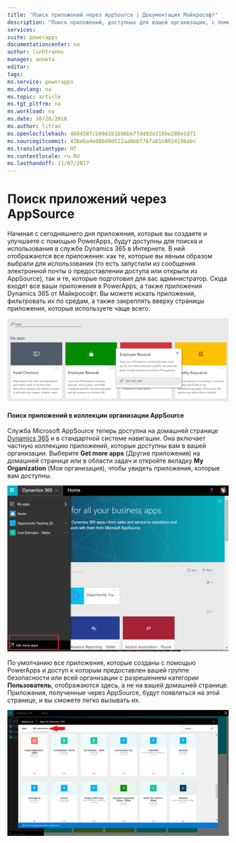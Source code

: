 ```yaml
---
title: "Поиск приложений через AppSource | Документация Майкрософт"
description: "Поиск приложений, доступных для вашей организации, с помощью AppSource"
services: 
suite: powerapps
documentationcenter: na
author: linhtranms
manager: anneta
editor: 
tags: 
ms.service: powerapps
ms.devlang: na
ms.topic: article
ms.tgt_pltfrm: na
ms.workload: na
ms.date: 10/28/2016
ms.author: litran
ms.openlocfilehash: 460458fcb9861b1b96be77d493d318be280e1d71
ms.sourcegitcommit: 43be6a4e08849d522aabb6f767a81c092419babc
ms.translationtype: HT
ms.contentlocale: ru-RU
ms.lasthandoff: 11/07/2017
---
```

# <a name="discover-apps-via-appsource"></a>Поиск приложений через AppSource
Начиная с сегодняшнего дня приложения, которые вы создаете и улучшаете с помощью PowerApps, будут доступны для поиска и использования в службе Dynamics 365 в Интернете. В ней отображаются все приложения: как те, которые вы явным образом выбрали для использования (то есть запустили из сообщения электронной почты о предоставлении доступа или открыли из AppSource), так и те, которые подготовил для вас администратор. Сюда входят все ваши приложения в PowerApps, а также приложения Dynamics 365 от Майкрософт. Вы можете искать приложения, фильтровать их по средам, а также закреплять вверху страницы приложения, которые используете чаще всего.

  ![Приложения в Dynamics 365](./media/app-source/apps-dynamics365.png)

#### <a name="find-apps-via-the-appsource-organization-gallery"></a>Поиск приложений в коллекции организации AppSource
Служба Microsoft AppSource теперь доступна на домашней странице [Dynamics 365](http://home.dynamics.com) и в стандартной системе навигации. Она включает частную коллекцию приложений, которые доступны вам в вашей организации. Выберите **Get more apps** (Другие приложения) на домашней странице или в области задач и откройте вкладку **My Organization** (Моя организация), чтобы увидеть приложения, которые вам доступны.

![Приложения в Dynamics 365](./media/app-source/getmoreapps.png)

По умолчанию все приложения, которые созданы с помощью PowerApps и доступ к которым предоставлен вашей группе безопасности или всей организации с разрешением категории **Пользователь**, отображаются здесь, а не на вашей домашней странице. Приложения, полученные через AppSource, будут появляться на этой странице, и вы сможете легко вызывать их.

  ![Приложения в Dynamics 365](./media/app-source/appsource.png)

